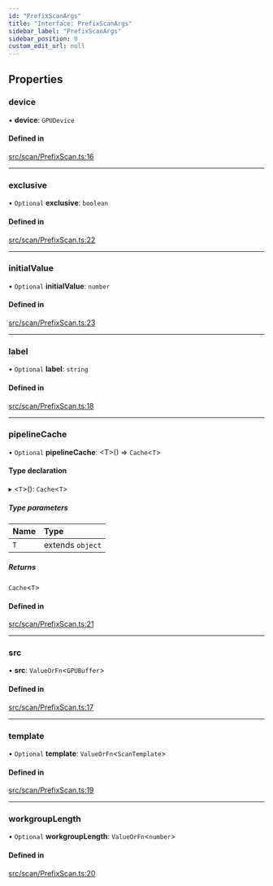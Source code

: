 ```yaml
---
id: "PrefixScanArgs"
title: "Interface: PrefixScanArgs"
sidebar_label: "PrefixScanArgs"
sidebar_position: 0
custom_edit_url: null
---
```


## Properties

### device

• **device**: `GPUDevice`

#### Defined in

[src/scan/PrefixScan.ts:16](https://github.com/mighdoll/stoneberry/blob/9af682b/src/scan/PrefixScan.ts#L16)

___

### exclusive

• `Optional` **exclusive**: `boolean`

#### Defined in

[src/scan/PrefixScan.ts:22](https://github.com/mighdoll/stoneberry/blob/9af682b/src/scan/PrefixScan.ts#L22)

___

### initialValue

• `Optional` **initialValue**: `number`

#### Defined in

[src/scan/PrefixScan.ts:23](https://github.com/mighdoll/stoneberry/blob/9af682b/src/scan/PrefixScan.ts#L23)

___

### label

• `Optional` **label**: `string`

#### Defined in

[src/scan/PrefixScan.ts:18](https://github.com/mighdoll/stoneberry/blob/9af682b/src/scan/PrefixScan.ts#L18)

___

### pipelineCache

• `Optional` **pipelineCache**: <T\>() => `Cache`<`T`\>

#### Type declaration

▸ <`T`\>(): `Cache`<`T`\>

##### Type parameters

| Name | Type |
| :------ | :------ |
| `T` | extends `object` |

##### Returns

`Cache`<`T`\>

#### Defined in

[src/scan/PrefixScan.ts:21](https://github.com/mighdoll/stoneberry/blob/9af682b/src/scan/PrefixScan.ts#L21)

___

### src

• **src**: `ValueOrFn`<`GPUBuffer`\>

#### Defined in

[src/scan/PrefixScan.ts:17](https://github.com/mighdoll/stoneberry/blob/9af682b/src/scan/PrefixScan.ts#L17)

___

### template

• `Optional` **template**: `ValueOrFn`<`ScanTemplate`\>

#### Defined in

[src/scan/PrefixScan.ts:19](https://github.com/mighdoll/stoneberry/blob/9af682b/src/scan/PrefixScan.ts#L19)

___

### workgroupLength

• `Optional` **workgroupLength**: `ValueOrFn`<`number`\>

#### Defined in

[src/scan/PrefixScan.ts:20](https://github.com/mighdoll/stoneberry/blob/9af682b/src/scan/PrefixScan.ts#L20)
